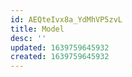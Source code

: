 ```yaml
---
id: AEQteIvx8a_YdMhVP5zvL
title: Model
desc: ''
updated: 1639759645932
created: 1639759645932
---
```


